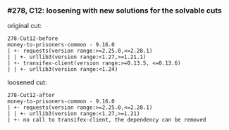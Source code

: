 ### #278, C12: loosening with new solutions for the solvable cuts
original cut:

```
278-Cut12-before
money-to-prisoners-common - 9.16.0
| +- requests(version range:>=2.25.0,<=2.28.1)
| | +- urllib3(version range:<1.27,>=1.21.1)
| +- transifex-client(version range:>=0.13.5, <=0.13.6)
| | +- urllib3(version range:<1.24)
```




loosened cut:
```
278-Cut12-after
money-to-prisoners-common - 9.16.0
| +- requests(version range:>=2.25.0,<=2.28.1)
| | +- urllib3(version range:<1.27,>=1.21)
| +- no call to transifex-client, the dependency can be removed
```




